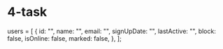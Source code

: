 # 4-task

users = [ { id: "", name: "", email: "", signUpDate: "", lastActive: "", block:
false, isOnline: false, marked: false, }, ];

